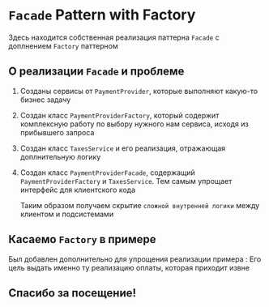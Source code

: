# `Facade` Pattern with Factory

Здесь находится собственная реализация паттерна `Facade` с доплнением `Factory` паттерном


## О реализации `Facade` и проблеме

1. Созданы сервисы от `PaymentProvider`, которые выполняют какую-то бизнес задачу
2. Создан класс `PaymentProviderFactory`, который содержит комплексную работу по выбору нужного нам сервиса, исходя из прибывшего запроса
3. Создан класс `TaxesService` и его реализация, отражающая доплнительную логику
4. Создан класс `PaymentProviderFacade`, содержащий `PaymentProviderFactory` и `TaxesService`. Тем самым упрощает интерфейс для клиентского кода

   Таким образом получаем скрытие `сложной внутренней логики` между клиентом и подсистемами

## Касаемо `Factory` в примере

   Был добавлен дополнительно для упрощения реализации примера : Его цель выдать именно ту реализацию оплаты, которая приходит извне

## Спасибо за посещение!